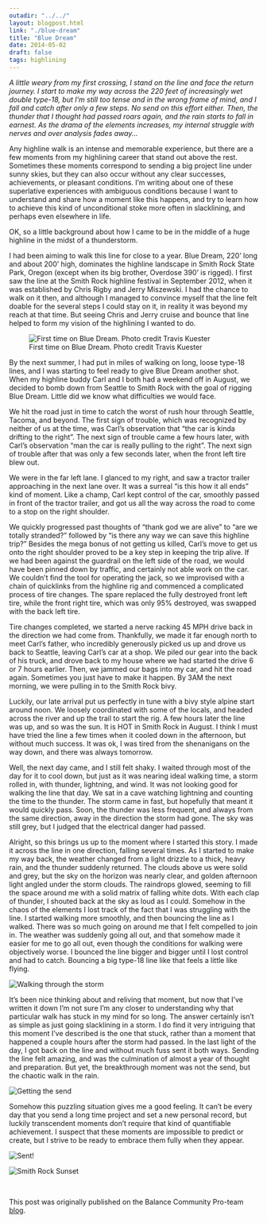 ```yaml
---
outadir: "../../"
layout: blogpost.html
link: "./blue-dream"
title: "Blue Dream"
date: 2014-05-02
draft: false
tags: highlining
---
```

<p style="font-style:italic">A little weary from my first crossing, I stand on the line and face the return journey. I start to make my way across the 220 feet of increasingly wet double type-18, but I’m still too tense and in the wrong frame of mind, and I fall and catch after only a few steps. No send on this effort either. Then, the thunder that I thought had passed roars again, and the rain starts to fall in earnest. As the drama of the elements increases, my internal struggle with nerves and over analysis fades away...</p>

Any highline walk is an intense and memorable experience, but there are a few moments from my highlining career that stand out above the rest. Sometimes these moments correspond to sending a big project line under sunny skies, but they can also occur without any clear successes, achievements, or pleasant conditions. I’m writing about one of these superlative experiences with ambiguous conditions because I want to understand and share how a moment like this happens, and try to learn how to achieve this kind of unconditional stoke more often in slacklining, and perhaps even elsewhere in life.

OK, so a little background about how I came to be in the middle of a huge highline in the midst of a thunderstorm.

I had been aiming to walk this line for close to a year. Blue Dream, 220’ long and about 200’ high, dominates the highline landscape in Smith Rock State Park, Oregon (except when its big brother, Overdose 390’ is rigged). I first saw the line at the Smith Rock highline festival in September 2012, when it was established by Chris Rigby and Jerry Miszewski. I had the chance to walk on it then, and although I managed to convince myself that the line felt doable for the several steps I could stay on it, in reality it was beyond my reach at that time. But seeing Chris and Jerry cruise and bounce that line helped to form my vision of the highlining I wanted to do.

<figure style='max-width:100%;'><img src='image1.jpg' alt='First time on Blue Dream. Photo credit Travis Kuester'><figcaption>First time on Blue Dream. Photo credit Travis Kuester</figcaption></figure>

By the next summer, I had put in miles of walking on long, loose type-18 lines, and I was starting to feel ready to give Blue Dream another shot. When my highline buddy Carl and I both had a weekend off in August, we decided to bomb down from Seattle to Smith Rock with the goal of rigging Blue Dream. Little did we know what difficulties we would face.

We hit the road just in time to catch the worst of rush hour through Seattle, Tacoma, and beyond. The first sign of trouble, which was recognized by neither of us at the time, was Carl’s observation that “the car is kinda drifting to the right”.  The next sign of trouble came a few hours later, with Carl’s observation “man the car is really pulling to the right”. The next sign of trouble after that was only a few seconds later, when the front left tire blew out.

We were in the far left lane. I glanced to my right, and saw a tractor trailer approaching in the next lane over. It was a surreal “is this how it all ends” kind of moment. Like a champ, Carl kept control of the car, smoothly passed in front of the tractor trailer, and got us all the way across the road to come to a stop on the right shoulder.

We quickly progressed past thoughts of “thank god we are alive” to “are we totally stranded?” followed by “is there any way we can save this highline trip?” Besides the mega bonus of not getting us killed, Carl’s move to get us onto the right shoulder proved to be a key step in keeping the trip alive. If we had been against the guardrail on the left side of the road, we would have been pinned down by traffic, and certainly not able work on the car. We couldn’t find the tool for operating the jack, so we improvised with a chain of quicklinks from the highline rig and commenced a complicated process of tire changes. The spare replaced the fully destroyed front left tire, while the front right tire, which was only 95% destroyed, was swapped with the back left tire.

Tire changes completed, we started a nerve racking 45 MPH drive back in the direction we had come from. Thankfully, we made it far enough north to meet Carl’s father, who incredibly generously picked us up and drove us back to Seattle, leaving Carl’s car at a shop. We piled our gear into the back of his truck, and drove back to my house where we had started the drive 6 or 7 hours earlier. Then, we jammed our bags into my car, and hit the road again. Sometimes you just have to make it happen. By 3AM the next morning, we were pulling in to the Smith Rock bivy.

Luckily, our late arrival put us perfectly in tune with a bivy style alpine start around noon. We loosely coordinated with some of the locals, and headed across the river and up the trail to start the rig. A few hours later the line was up, and so was the sun. It is HOT in Smith Rock in August. I think I must have tried the line a few times when it cooled down in the afternoon, but without much success. It was ok, I was tired from the shenanigans on the way down, and there was always tomorrow.

Well, the next day came, and I still felt shaky. I waited through most of the day for it to cool down, but just as it was nearing ideal walking time, a storm rolled in, with thunder, lightning, and wind. It was not looking good for walking the line that day. We sat in a cave watching lightning and counting the time to the thunder. The storm came in fast, but hopefully that meant it would quickly pass. Soon, the thunder was less frequent, and always from the same direction, away in the direction the storm had gone. The sky was still grey, but I judged that the electrical danger had passed.

Alright, so this brings us up to the moment where I started this story. I made it across the line in one direction, falling several times. As I started to make my way back, the weather changed from a light drizzle to a thick, heavy rain, and the thunder suddenly returned. The clouds above us were solid and grey, but the sky on the horizon was nearly clear, and golden afternoon light angled under the storm clouds. The raindrops glowed, seeming to fill the space around me with a solid matrix of falling white dots. With each clap of thunder, I shouted back at the sky as loud as I could. Somehow in the chaos of the elements I lost track of the fact that I was struggling with the line. I started walking more smoothly, and then bouncing the line as I walked. There was so much going on around me that I felt compelled to join in. The weather was suddenly going all out, and that somehow made it easier for me to go all out, even though the conditions for walking were objectively worse. I bounced the line bigger and bigger until I lost control and had to catch. Bouncing a big type-18 line like that feels a little like flying.

![Walking through the storm](image2.jpg "Walking through the storm")

It’s been nice thinking about and reliving that moment, but now that I’ve written it down I’m not sure I’m any closer to understanding why that particular walk has stuck in my mind for so long. The answer certainly isn’t as simple as just going slacklining in a storm. I do find it very intriguing that this moment I’ve described is the one that stuck, rather than a moment that happened a couple hours after the storm had passed. In the last light of the day, I got back on the line and without much fuss sent it both ways. Sending the line felt amazing, and was the culmination of almost a year of thought and preparation. But yet, the breakthrough moment was not the send, but the chaotic walk in the rain.

![Getting the send](image3.jpg "Getting the send")

Somehow this puzzling situation gives me a good feeling. It can’t be every day that you send a long time project and set a new personal record, but luckily transcendent moments don’t require that kind of quantifiable achievement. I suspect that these moments are impossible to predict or create, but I strive to be ready to embrace them fully when they appear.

![Sent!](image4.jpg "Sent!")

![Smith Rock Sunset](image5.jpg "Smith Rock Sunset")


<br><p class='attribution'>This post was originally published on the Balance Community Pro-team [blog](http://www.balancecommunity.com/pro-team/blue-dream/).</p>


